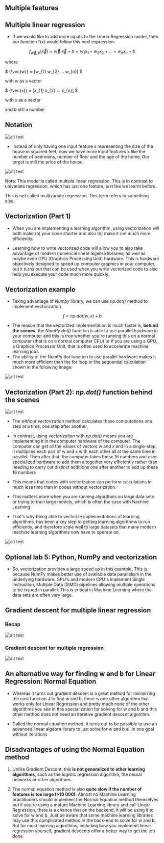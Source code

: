 ## Multiple features

## Multiple linear regression

- If we would like to add more inputs to the Linear Regression model, then our function f(x) would follow this next expression:

$$ f_{\vec{w},b}(\vec{x}) = \vec{w} . \vec{x} + b = w_{1}x_{1} + w_{2}x_{2} + ... + w_{n}x_{n} + b$$

where

$ {\vec{w}} = [w_{1} w_{2} ... w_{n}] $ 

with *w* as a vector

$ {\vec{x}} = [x_{1} x_{2} ... x_{n}] $ 

with *x* as a vector

and *b* still a number

## Notation
![alt text](./images_for_1/image1.png)

* Instead of only having one input feature x representing the size of the house in squared feet, now we have more input features x like the number of bedrooms, number of floor and the age of the home. Our target is still the price of the house.

![alt text](./images_for_1/image2.png)
 
 Note: This model is called multiple linear regression. This is in contrast to univariate regression, which has just one feature, just like we learnt before.

 This is not called multivariate regression. This term refers to something else.

 ## Vectorization (Part 1)

 - When you are implementing a learning algorithm, using vectorization will both make (a) your code shorter and also (b) make it run much more efficiently.

- Learning how to write vectorized code will allow you to also take advantage of modern numerical linear algebra libraries, as well as maybe even GPU (Graphics Processing Unit) hardware. This is hardware objectively designed to speed up computer graphics in your computer, but it turns out that can be used when you write vectorized code to also help you execute your code much more quickly.

## Vectorization example

- Taking advantage of *Numpy* library, we can use *np.dot()* method to implement vectorization.

$$ f = np.dot(w,x) + b $$

- The reason that the vectorized implementation is much faster is, **behind the scenes**, the *NumPy dot()* function is able to use parallel hardware in your computer and this is true whether you're running this on a normal computer (that is on a normal computer CPU) or if you are using a GPU, a Graphics Processor Unit, that is often used to accelerate machine learning jobs.
- The ability of the NumPy dot function to use parallel hardware makes it much more efficient than the for loop or the sequential calculation shown in the following image:

![alt text](./images_for_1/image3.png)

 ## Vectorization (Part 2): *np.dot()* function behind the scenes

![alt text](./images_for_1/image4.png)

- The *without vectorization* method calculates these computations one step at a time, one step after another, 

- In contrast, using *vectorization* with *np.dot()* means you are implementing it in the computer hardware of the computer. The computer can get all the values of vectors w and x and in a single-step, it multiplies each pair of w and x with each other all at the same time in parallel. Then after that, the computer takes these 16 numbers and uses specialized hardware to add them altogether very efficiently rather than needing to carry out distinct additions one after another to add up these 16 numbers

- This means that codes with vectorization can perform calculations in much less time than in codes without vectorization.

- This matters more when you are running algorithms on large data sets or trying to train large models, which is often the case with Nachine Learning.

- That's why being able to vectorize implementations of learning algorithms, has been a key step to getting learning algorithms to run efficiently, and therefore scale well to large datasets that many modern machine learning algorithms now have to operate on.

![alt text](./images_for_1/image5.png)

## Optional lab 5: Python, NumPy and vectorization

- So, vectorization provides a large speed up in this example. This is because NumPy makes better use of available data parallelism in the underlying hardware. GPU's and modern CPU's implement Single Instruction, Multiple Data (SIMD) pipelines allowing multiple operations to be issued in parallel. This is critical in Machine Learning where the data sets are often very large.

## Gradient descent for multiple linear regression

### Recap

![alt text](./images_for_1/image6.png)

### Gradient descent for multiple regression

![alt text](./images_for_1/image7.png)

## An alternative way for finding w and b for Linear Regression: Normal Equation

-  Whereas it turns out gradient descent is a great method for minimizing the cost function J to find w and b, there is one other algorithm that works only for Linear Regression and pretty much none of the other algorithms you see in this specialization for solving for w and b and this other method does not need an iterative gradient descent algorithm.

- Called the normal equation method, it turns out to be possible to use an advanced linear algebra library to just solve for w and b all in one goal without iterations

## Disadvantages of using the Normal Equation method

1) Unlike Gradient Descent, this **is not generalized to other learning algorithms**, such as the logistic regression algorithm, the neural networks or other algorithms.

2) The normal equation method is also **quite slow if the number of features is too large (>10 000)**: Almost no Machine Learning practitioners should implement the Normal Equation method themselves but if you're using a mature Machine Learning library and call Linear Regression, there is a chance that on the backend, it will be using it to solve for w and b. 
Just be aware that some machine learning libraries may use this complicated method in the back-end to solve for w and b. But for most learning algorithms, including how you implement linear regression yourself, gradient descents offer a better way to get the job done.
